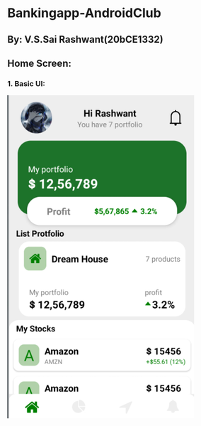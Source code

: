 # Bankingapp-AndroidClub
## By: V.S.Sai Rashwant(20bCE1332)

## Home Screen:
### 1. Basic UI:

 ![](Investment-Mobile-UI-main/ss/s1.png ) 
